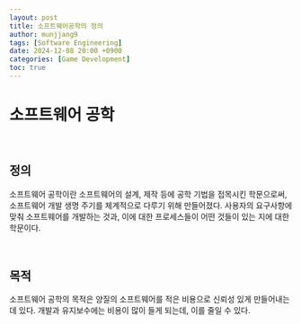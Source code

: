 ```yaml
---
layout: post
title: 소프트웨어공학의 정의
author: munjjang9
tags: [Software Engineering]
date: 2024-12-08 20:00 +0900
categories: [Game Development]
toc: true
---
```


# 소프트웨어 공학

<br>

## 정의

소프트웨어 공학이란 소프트웨어의 설계, 제작 등에 공학 기법을 접목시킨 학문으로써, 소프트웨어 개발 생명 주기를 체계적으로 다루기 위해 만들어졌다. 사용자의 요구사항에 맞춰 소프트웨어를 개발하는 것과, 이에 대한 프로세스들이 어떤 것들이 있는 지에 대한 학문이다.

<br>

## 목적

소프트웨어 공학의 목적은 양질의 소프트웨어를 적은 비용으로 신뢰성 있게 만들어내는 데 있다. 개발과 유지보수에는 비용이 많이 들게 되는데, 이를 줄일 수 있다.